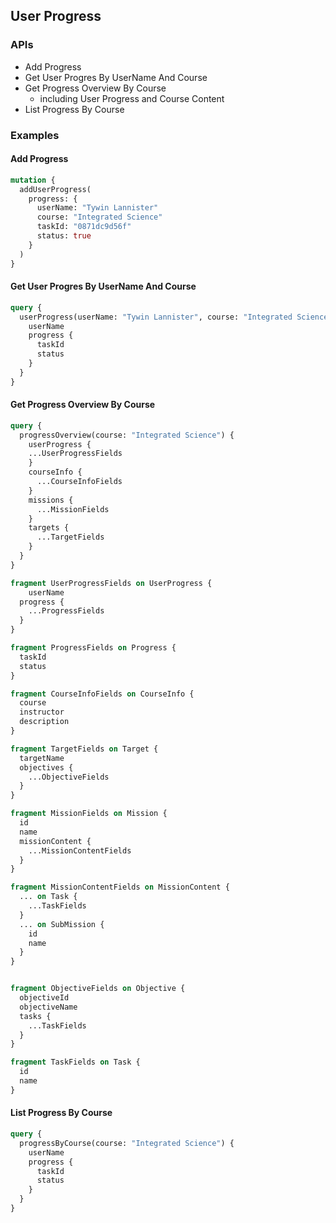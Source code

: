 ## User Progress

### APIs

- Add Progress
- Get User Progres By UserName And Course
- Get Progress Overview By Course
  - including User Progress and Course Content
- List Progress By Course

### Examples

#### Add Progress

```graphql
mutation {
  addUserProgress(
    progress: {
      userName: "Tywin Lannister"
      course: "Integrated Science"
      taskId: "0871dc9d56f"
      status: true
    }
  )
}
```

#### Get User Progres By UserName And Course

```graphql
query {
  userProgress(userName: "Tywin Lannister", course: "Integrated Science") {
    userName
    progress {
      taskId
      status
    }
  }
}
```

#### Get Progress Overview By Course

```graphql
query {
  progressOverview(course: "Integrated Science") {
    userProgress {
    ...UserProgressFields
    }
    courseInfo {
      ...CourseInfoFields
    }
    missions {
      ...MissionFields
    }
    targets {
      ...TargetFields
    }
  }
}

fragment UserProgressFields on UserProgress {
	userName
  progress {
    ...ProgressFields
  }
}

fragment ProgressFields on Progress {
  taskId
  status
}

fragment CourseInfoFields on CourseInfo {
  course
  instructor
  description
}

fragment TargetFields on Target {
  targetName
  objectives {
    ...ObjectiveFields
  }
}

fragment MissionFields on Mission {
  id
  name
  missionContent {
    ...MissionContentFields
  }
}

fragment MissionContentFields on MissionContent {
  ... on Task {
    ...TaskFields
  }
  ... on SubMission {
    id
    name
  }
}


fragment ObjectiveFields on Objective {
  objectiveId
  objectiveName
  tasks {
    ...TaskFields
  }
}

fragment TaskFields on Task {
  id
  name
}
```


#### List Progress By Course

```graphql
query {
  progressByCourse(course: "Integrated Science") {
    userName
    progress {
      taskId
      status
    }
  }
}
```
